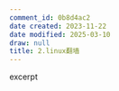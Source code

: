 ```yaml
---
comment_id: 0b8d4ac2
date created: 2023-11-22
date modified: 2025-03-10
draw: null
title: 2.linux翻墙
---
```

excerpt

<!-- more -->
